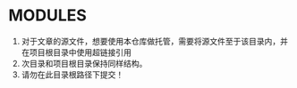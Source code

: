 # MODULES

1. 对于文章的源文件，想要使用本仓库做托管，需要将源文件至于该目录内，并在项目根目录中使用超链接引用
2. 次目录和项目根目录保持同样结构。
3. 请勿在此目录根路径下提交！

